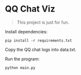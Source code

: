 # QQ Chat Viz

> This project is just for fun.

Install dependencies:

```shell
pip install -r requirements.txt
```

Copy the QQ chat logs into data.txt.

Run the program:

```shell
python main.py
```

